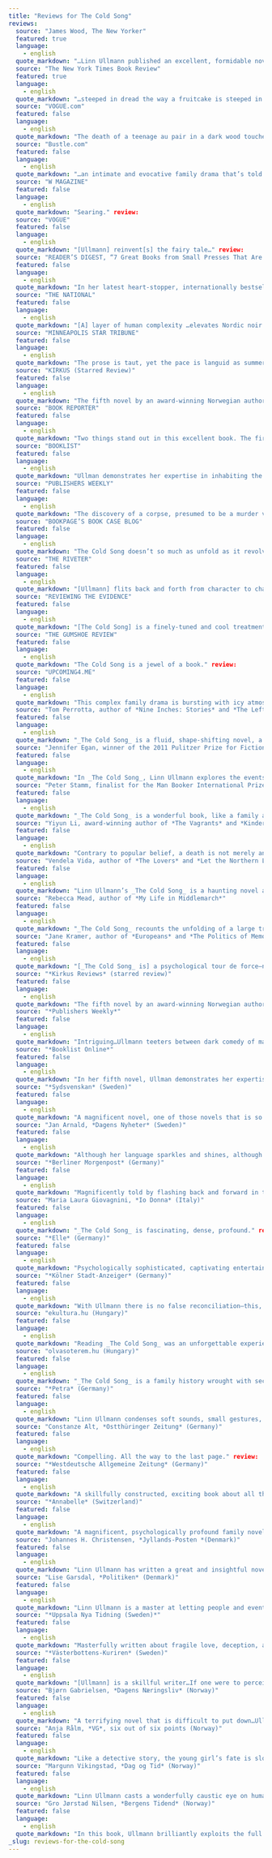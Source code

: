```yaml
---
title: "Reviews for The Cold Song"
reviews:
  source: "James Wood, The New Yorker"
  featured: true
  language:
    - english
  quote_markdown: "…Linn Ullmann published an excellent, formidable novel this year…Ullmann is very good at evoking the peculiar, charged stasis of a household in which mentally active and intellectually vital people are resolutely failing to communicate with each other—the loneliness of communality, in short. She is a very exact writer, who is unsparing of her characters: a tonic, sharp, lyrical, intelligent novelist who deserves to be better-known in English." review:
  source: "The New York Times Book Review"
  featured: true
  language:
    - english
  quote_markdown: "…steeped in dread the way a fruitcake is steeped in rum: Every page, every line, seems to glisten with vapors of sumptuous, intoxicating unease…Ullmann’s voice on the page is a lean, tough-minded thing, scrubbed and scoured of sentimentality straight through to the final, Carveresque pages, in which she pulls off an 11th-hour radiance, a tonal shift from minor to major key." review:
  source: "VOGUE.com"
  featured: false
  language:
    - english
  quote_markdown: "The death of a teenage au pair in a dark wood touches off Norwegian author Linn Ullmann’s breakout fifth novel, The Cold Song, in which the question of culpability unearths a treasure trove of tantalizing family secrets. Set at an elegant estate on Norway’s seacoast, this spare, irresistibly moody inquiry into one family’s collective memory is populated with richly ambiguous characters." review:
  source: "Bustle.com"
  featured: false
  language:
    - english
  quote_markdown: "…an intimate and evocative family drama that’s told like a thriller, and is all the more terrifying for its humanity and realism." review:
  source: "W MAGAZINE"
  featured: false
  language:
    - english
  quote_markdown: "Searing." review:
  source: "VOGUE"
  featured: false
  language:
    - english
  quote_markdown: "[Ullmann] reinvent[s] the fairy tale…" review:
  source: "READER’S DIGEST, “7 Great Books from Small Presses That Are Worth Your Time”"
  featured: false
  language:
    - english
  quote_markdown: "In her latest heart-stopper, internationally bestselling author Ullmann…combines a mysterious murder with a razor-sharp eye for family relationships." review:
  source: "THE NATIONAL"
  featured: false
  language:
    - english
  quote_markdown: "[A] layer of human complexity …elevates Nordic noir to something more than simple genre fiction… Norwegian novelist Linn ­Ullmann’s masterful fifth novel The Cold Song, while not technically a crime thriller as such, is something of a case in point – borrowing elements of the genre but combining them with those of a subtle dark domestic drama, she’s written a technically adventurous hybrid that delivers in terms of complexity of characters, the darkness of an original Grimm’s fairy tale and the heightened atmosphere of a tense thriller." review:
  source: "MINNEAPOLIS STAR TRIBUNE"
  featured: false
  language:
    - english
  quote_markdown: "The prose is taut, yet the pace is languid as summer in that before-the-storm tension…The real achievement of this novel is Ullmann’s gift to imbue the tension of a thriller via the unease of the mundane… The Cold Song is more a mystery in the way most families tend to be mysteries unto themselves." review:
  source: "KIRKUS (Starred Review)"
  featured: false
  language:
    - english
  quote_markdown: "The fifth novel by an award-winning Norwegian author and critic deserves to win her a much larger stateside readership. The latest and best from Ullmann resists categorization, except as a literary page-turner. It’s a murder mystery. It’s a multigenerational psychodrama of a dysfunctional family. And it’s a very dark comedy of manners. Yet the author’s command is such that it never reads like a pastiche or suffers from jarring shifts of tone… [Ullmann] might be best known in this country as the daughter of Ingmar Bergman and Liv Ullmann, but her accomplishment here merits more than recognition by association." review:
  source: "BOOK REPORTER"
  featured: false
  language:
    - english
  quote_markdown: "Two things stand out in this excellent book. The first is the seamless movement of multiple complex characters through several years of time plus flashbacks to a tragedy in Siri’s early childhood…The second is the impossibly perfect ending…Leo Tolstoy’s assessment of relationships, All happy families are alike; each unhappy family is unhappy in its own way, rings true in The Cold Song. The ugly secrets and tragic deaths are peculiar to Jenny Brodal and those who surround her, but Linn Ullmann’s careful revelations and delicate timing are evocative and believable to all of us — from happy and unhappy families alike." review:
  source: "BOOKLIST"
  featured: false
  language:
    - english
  quote_markdown: "Ullman demonstrates her expertise in inhabiting the minds of complex characters…Readers who appreciate an unconventional narrative flow will find this a deeply moving story of troubled relationships and unsettled memories." review:
  source: "PUBLISHERS WEEKLY"
  featured: false
  language:
    - english
  quote_markdown: "The discovery of a corpse, presumed to be a murder victim, comes very early in this involving fifth novel from Ullmann. But it serves mostly as a basis for the author’s subtle and menacing look at family dynamics…Ullmann teeters between dark comedy of manners and genuine psychological thriller, but she consistently captures the telling moments in everyday encounters, and writes seductively complex characters." review:
  source: "BOOKPAGE’S BOOK CASE BLOG"
  featured: false
  language:
    - english
  quote_markdown: "The Cold Song doesn’t so much as unfold as it revolves, around the sudden disappearance of Milla, the young and beautiful summer nanny hired to take care of Siri and Jon’s two children. The real ‘meat’ of the novel rests in its keen and unflinching exposure of the inner lives of its characters, revealed in brief narrative spurts that shift back and forth in time. The result is riveting." review:
  source: "THE RIVETER"
  featured: false
  language:
    - english
  quote_markdown: "[Ullmann] flits back and forth from character to character with cinematic ease…The Cold Song’s palpability chilled and captivated me in a way no blood splatter could. I didn’t blink." review:
  source: "REVIEWING THE EVIDENCE"
  featured: false
  language:
    - english
  quote_markdown: "[The Cold Song] is a finely-tuned and cool treatment of the tensions in a modern family…Lin Ullman is the daughter of Ingmar Bergman and Liv Ullman and the book has something of the quality of the films the two made together. Much is unspoken, much must be inferred, but the psychological atmosphere of the novel settles over the reader and enfolds us, making us determined to find out what we can about these characters who are so vividly alive in all their flaws and imperfections." review:
  source: "THE GUMSHOE REVIEW"
  featured: false
  language:
    - english
  quote_markdown: "The Cold Song is a jewel of a book." review:
  source: "UPCOMING4.ME"
  featured: false
  language:
    - english
  quote_markdown: "This complex family drama is bursting with icy atmosphere…The Cold Song is beautifully written." review:
  source: "Tom Perrotta, author of *Nine Inches: Stories* and *The Leftovers*"
  featured: false
  language:
    - english
  quote_markdown: "_The Cold Song_ is a fluid, shape-shifting novel, a family saga that turns into an erotically charged drama and then takes a darker turn into the terrain of a murder mystery. Linn Ullmann is an unusually talented and sympathetic writer, able to inhabit a wide range of characters and bring them all vividly to life." review:
  source: "Jennifer Egan, winner of the 2011 Pulitzer Prize for Fiction and the 2010 National Book Critics Circle Award"
  featured: false
  language:
    - english
  quote_markdown: "In _The Cold Song_, Linn Ullmann explores the events surrounding a young woman’s murder in brief, haunting flashes that imbue the intimacies and betrayals of family life with the brooding magic of a Grimm’s fairy tale. This delicate, mesmerizing work attests to Ullmann’s vast storytelling powers." review:
  source: "Peter Stamm, finalist for the Man Booker International Prize 2013 and author of *We’re Flying* and *Seven Years*'"
  featured: false
  language:
    - english
  quote_markdown: "_The Cold Song_ is a wonderful book, like a family album made by a photographer who really cares for his subjects. I love the way Ullmann deals with time and perspective. Her complete freedom to jump from one character to the next and back and forth in time holds the book together as one big picture of a somehow dysfunctional and still completely normal family—a family I loved to spend time with. I admire her ability to slip into the characters of men, women, and children with ease and make them completely believable—the philandering Jon is a masterpiece. The book has the light but also the weight of a Bergman film. It doesn’t offer easy solutions but still has a kind of healing power." review:
  source: "Yiyun Li, award-winning author of *The Vagrants* and *Kinder Than Solitude*"
  featured: false
  language:
    - english
  quote_markdown: "Contrary to popular belief, a death is not merely an end but the beginning of a story. The death in _The Cold Song_ opens a Pandora’s box of human emotions, conflicts and deceptions. Readers of this novel will be reminded of the joys and complexities of living. Memories, laughter, gestures, trivialities—everything casts a shadow, and nothing leaves us safe. Linn Ullmann has mastered the art of seeing into the dark mysteries that make us who we are." review:
  source: "Vendela Vida, author of *The Lovers* and *Let the Northern Lights Erase Your Name*"
  featured: false
  language:
    - english
  quote_markdown: "Linn Ullmann’s _The Cold Song_ is a haunting novel about all the ways we endeavor to love and be loved, and the many mistakes we can make while trying. It’s suspenseful and beautifully written and so absorbing that I could not put it down. When I finished reading it, I remained in a state of awe." review:
  source: "Rebecca Mead, author of *My Life in Middlemarch*"
  featured: false
  language:
    - english
  quote_markdown: "_The Cold Song_ recounts the unfolding of a large tragedy that has already happened—the mysterious disappearance of Milla, an adolescent girl—while also showing the smaller tragedy of a faltering marriage. Combining the tension of a whodunit with the subtlety of a domestic drama, Ullmann’s riveting novel is measured, impeccably observed, and utterly chilling." review:
  source: "Jane Kramer, author of *Europeans* and *The Politics of Memory*"
  featured: false
  language:
    - english
  quote_markdown: "[_The Cold Song_ is] a psychological tour de force—not a beat wrong. The ending crept up on me, so quiet and unexpected. It’s a brilliant scene, with everybody locked in character—in the _huit clos_ finality of character—and it hits you the minute you put the book down. I stayed up half last night finishing it, and now I’m sitting bleary-eyed at my desk, paying for the pleasure." review:
  source: "*Kirkus Reviews* (starred review)"
  featured: false
  language:
    - english
  quote_markdown: "The fifth novel by an award-winning Norwegian author and critic deserves to win her a much larger stateside readership. The latest and best from Ullmann resists categorization, except as a literary page-turner. It’s a murder mystery. It’s a multigenerational psychodrama of a dysfunctional family. And it’s a very dark comedy of manners. Yet the authors command is such that it never reads like a pastiche or suffers from jarring shifts of tone." review:
  source: "*Publishers Weekly*"
  featured: false
  language:
    - english
  quote_markdown: "Intriguing…Ullmann teeters between dark comedy of manners and genuine psychological thriller, but she consistently captures the telling moments in everyday encounters, and writes seductively complex characters." review:
  source: "*Booklist Online*"
  featured: false
  language:
    - english
  quote_markdown: "In her fifth novel, Ullman demonstrates her expertise in inhabiting the minds of complex characters, including Milla’s grieving parents; a neighbor who may have been the last to see Milla alive; Siri’s aging mother; Siri’s elder daughter, who has a violent temper; and, of course, the beleaguered couple, Siri and Jon. Readers who appreciate an unconventional narrative flow will find this a deeply moving story of troubled relationships and unsettled memories." review:
  source: "*Sydsvenskan* (Sweden)"
  featured: false
  language:
    - english
  quote_markdown: "A magnificent novel, one of those novels that is so good that I wish I hadn’t read it yet, but still had it left to discover." review:
  source: "Jan Arnald, *Dagens Nyheter* (Sweden)"
  featured: false
  language:
    - english
  quote_markdown: "Although her language sparkles and shines, although she has a ruthless eye for human failings, although she succeeds in imparting something vital to the vilest of relationships, I would still claim that Linn Ullmann’s strength lies in her structural command … Her distinctive quality as a writer is quite simply—grace. And there is nothing simple about that." review:
  source: "*Berliner Morgenpost* (Germany)"
  featured: false
  language:
    - english
  quote_markdown: "Magnificently told by flashing back and forward in time, the novel is bleak, sad, emotional, and highly exciting." review:
  source: "Maria Laura Giovagnini, *Io Donna* (Italy)"
  featured: false
  language:
    - english
  quote_markdown: "_The Cold Song_ is fascinating, dense, profound." review:
  source: "*Elle* (Germany)"
  featured: false
  language:
    - english
  quote_markdown: "Psychologically sophisticated, captivating entertainment." review:
  source: "*Kölner Stadt-Anzeiger* (Germany)"
  featured: false
  language:
    - english
  quote_markdown: "With Ullmann there is no false reconciliation—this, too, makes her novel so utterly convincing." review:
  source: "ekultura.hu (Hungary)"
  featured: false
  language:
    - english
  quote_markdown: "Reading _The Cold Song_ was an unforgettable experience. The novel is a remarkably composed puzzle, where the fragmented structure is not an experiment in deconstructing the traditional novel form. The Cold Song is an ingenious game with structural elements. The characters…are real human beings and the depiction of their pain and sorrow serve as…an attempt at a healing process." review:
  source: "olvasoterem.hu (Hungary)"
  featured: false
  language:
    - english
  quote_markdown: "_The Cold Song_ is a family history wrought with secrets, pain, and sorrow and the ‘lesson’ is: despite all the hardship, life will go on." review:
  source: "*Petra* (Germany)"
  featured: false
  language:
    - english
  quote_markdown: "Linn Ullmann condenses soft sounds, small gestures, and poetry into a splendid novel about the abyss of normality." review:
  source: "Constanze Alt, *Ostthüringer Zeitung* (Germany)"
  featured: false
  language:
    - english
  quote_markdown: "Compelling. All the way to the last page." review:
  source: "*Westdeutsche Allgemeine Zeitung* (Germany)"
  featured: false
  language:
    - english
  quote_markdown: "A skillfully constructed, exciting book about all that is kept secret in a family." review:
  source: "*Annabelle* (Switzerland)"
  featured: false
  language:
    - english
  quote_markdown: "A magnificent, psychologically profound family novel that shows how minor lapses, secrets, and repressed desires can cause a major tragedy." review:
  source: "Johannes H. Christensen, *Jyllands-Posten *(Denmark)"
  featured: false
  language:
    - english
  quote_markdown: "Linn Ullmann has written a great and insightful novel…Every character is described with empathy and blindsiding psychological perception, with a story that is skillfully composed." review:
  source: "Lise Garsdal, *Politiken* (Denmark)"
  featured: false
  language:
    - english
  quote_markdown: "Linn Ullmann is a master at letting people and events hover and tremble between reality and something else…Has Linn Ullmann ever been so viciously funny as she is here?…The Cold Song has breadth, but also a compelling Nordic gravity." review:
  source: "*Uppsala Nya Tidning (Sweden)*"
  featured: false
  language:
    - english
  quote_markdown: "Masterfully written about fragile love, deception, and guilt, and about the difficult art of protecting what is most precious." review:
  source: "*Västerbottens-Kuriren* (Sweden)"
  featured: false
  language:
    - english
  quote_markdown: "[Ullmann] is a skillful writer…If one were to perceive traces of a literary inheritance, contemporaries such as Siri Hustvedt and Joyce Carol Oates, or classic authors such as Virginia Woolf, would immediately come to mind." review:
  source: "Bjørn Gabrielsen, *Dagens Næringsliv* (Norway)"
  featured: false
  language:
    - english
  quote_markdown: "A terrifying novel that is difficult to put down…Ullmann combines keen everyday observations with an obscure crime, but the dialogues also pose a number of recurring philosophical questions. Where is the border between a lie and a narrative?…an alternately riveting, humorous, and thought-provoking novel that captivates." review:
  source: "Anja Rålm, *VG*, six out of six points (Norway)"
  featured: false
  language:
    - english
  quote_markdown: "Like a detective story, the young girl’s fate is slowly revealed and the intensity increases. Not one word or phrase seems redundant, the words flow easily between the pages with exceptional precision. Almost understated, with bizarre and humorous undertones, we are drawn into an Ullmannesque universe that we don’t want to leave." review:
  source: "Margunn Vikingstad, *Dag og Tid* (Norway)"
  featured: false
  language:
    - english
  quote_markdown: "Linn Ullmann casts a wonderfully caustic eye on human flaws…With elegant circular movements Ullmann writes her way into all that one cannot talk about in a family.…[Ullmann] stands more in the tradition of the great bourgeois novel (Balzac, Stendhal, Lagerlöf)…A trace of Virginia Woolf can be heard in _The Cold Song_…easy and compelling, [Ullmann] dissects human weakness, grief, and pain." review:
  source: "Gro Jørstad Nilsen, *Bergens Tidend* (Norway)"
  featured: false
  language:
    - english
  quote_markdown: "In this book, Ullmann brilliantly exploits the full spectrum of possibilities offered by the polyphonic novel…_The Cold Song_ is a poignant novel about silence, ingeniously composed with open spaces."
_slug: reviews-for-the-cold-song
---
```

